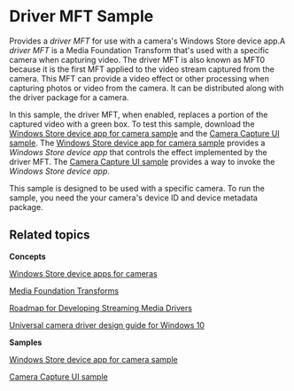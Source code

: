 <!---
    name: Driver MFT Sample
    platform: WDM
    language: cpp
    category: Camera
    description: A driver MFT for use with a camera's Windows Store device app.
    samplefwlink: https://go.microsoft.com/fwlink/p/?LinkId=617126
--->

Driver MFT Sample
=================

Provides a *driver MFT* for use with a camera's Windows Store device app.A *driver MFT* is a Media Foundation Transform that's used with a specific camera when capturing video. The driver MFT is also known as MFT0 because it is the first MFT applied to the video stream captured from the camera. This MFT can provide a video effect or other processing when capturing photos or video from the camera. It can be distributed along with the driver package for a camera.

In this sample, the driver MFT, when enabled, replaces a portion of the captured video with a green box. To test this sample, download the [Windows Store device app for camera sample](https://go.microsoft.com/fwlink/p/?linkid=249442) and the [Camera Capture UI sample](https://go.microsoft.com/fwlink/p/?linkid=249441). The [Windows Store device app for camera sample](https://go.microsoft.com/fwlink/p/?linkid=249442) provides a *Windows Store device app* that controls the effect implemented by the driver MFT. The [Camera Capture UI sample](https://go.microsoft.com/fwlink/p/?linkid=249441) provides a way to invoke the *Windows Store device app*.

This sample is designed to be used with a specific camera. To run the sample, you need the your camera's device ID and device metadata package.


Related topics
--------------

**Concepts**

[Windows Store device apps for cameras](https://go.microsoft.com/fwlink/p/?LinkId=306683)

[Media Foundation Transforms](https://msdn.microsoft.com/en-us/library/windows/hardware/ms703138)

[Roadmap for Developing Streaming Media Drivers](https://msdn.microsoft.com/en-us/library/windows/hardware/ff568130)

[Universal camera driver design guide for Windows 10](https://msdn.microsoft.com/en-us/Library/Windows/Hardware/dn937080)

**Samples**

[Windows Store device app for camera sample](https://go.microsoft.com/fwlink/p/?linkid=249442)

[Camera Capture UI sample](https://go.microsoft.com/fwlink/p/?linkid=249441%20)
